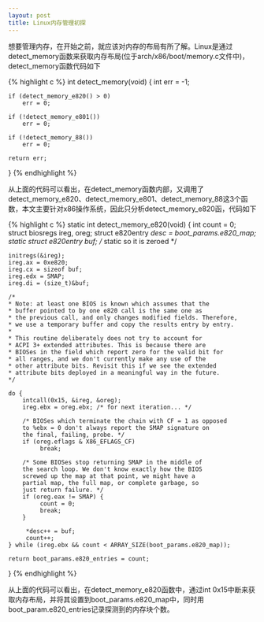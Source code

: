 ```yaml
---
layout: post
title: Linux内存管理初探
---
```


想要管理内存，在开始之前，就应该对内存的布局有所了解。Linux是通过detect_memory函数来获取内存布局(位于arch/x86/boot/memory.c文件中)，detect_memory函数代码如下

{% highlight c %}
int detect_memory(void)
{
    int err = -1;

    if (detect_memory_e820() > 0)
        err = 0;

    if (!detect_memory_e801())
        err = 0;

    if (!detect_memory_88())
        err = 0;

    return err;
}
{% endhighlight %}

从上面的代码可以看出，在detect_memory函数内部，又调用了detect_memory_e820、detect_memory_e801、detect_memory_88这3个函数，本文主要针对x86操作系统，因此只分析detect_memory_e820函，代码如下

{% highlight c %}
static int detect_memory_e820(void)
{
	int count = 0;
	struct biosregs ireg, oreg;
	struct e820entry *desc = boot_params.e820_map;
	static struct e820entry buf; /* static so it is zeroed */

	initregs(&ireg);
	ireg.ax = 0xe820;
	ireg.cx = sizeof buf;
	ireg.edx = SMAP;
	ireg.di = (size_t)&buf;

	/*
	* Note: at least one BIOS is known which assumes that the
	* buffer pointed to by one e820 call is the same one as
	* the previous call, and only changes modified fields. Therefore,
	* we use a temporary buffer and copy the results entry by entry.
	*
	* This routine deliberately does not try to account for
	* ACPI 3+ extended attributes. This is because there are
	* BIOSes in the field which report zero for the valid bit for
	* all ranges, and we don't currently make any use of the
	* other attribute bits. Revisit this if we see the extended
	* attribute bits deployed in a meaningful way in the future.
	*/

	do {
		intcall(0x15, &ireg, &oreg);
		ireg.ebx = oreg.ebx; /* for next iteration... */

		/* BIOSes which terminate the chain with CF = 1 as opposed
		to %ebx = 0 don't always report the SMAP signature on
		the final, failing, probe. */
		if (oreg.eflags & X86_EFLAGS_CF)
			 break;

		/* Some BIOSes stop returning SMAP in the middle of
		the search loop. We don't know exactly how the BIOS
		screwed up the map at that point, we might have a
		partial map, the full map, or complete garbage, so
		just return failure. */
		if (oreg.eax != SMAP) {
			 count = 0;
			 break;
		}

		 *desc++ = buf;
		 count++;
	} while (ireg.ebx && count < ARRAY_SIZE(boot_params.e820_map));

	return boot_params.e820_entries = count;
}
{% endhighlight %}

从上面的代码可以看出，在detect_memory_e820函数中，通过int 0x15中断来获取内存布局，并将其设置到boot_params.e820_map中，同时用boot_param.e820_entries记录探测到的内存块个数。

